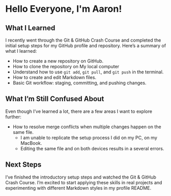 # Hello Everyone, I'm Aaron!  

## **What I Learned** 

I recently went through the Git & GitHub Crash Course and completed the initial setup steps for my GitHub profile and repository. Here’s a summary of what I learned:  
- How to create a new repository on GitHub.  
- How to clone the repository on My local computer
- Understand how to use `git add`, `git pull`, and `git push` in the terminal.  
- How to create and edit Markdown files.  
- Basic Git workflow: staging, committing, and pushing changes.  
 

## **What I’m Still Confused About**

Even though I’ve learned a lot, there are a few areas I want to explore further:
- How to resolve merge conflicts when multiple changes happen on the same file.  
  - I am unable to replicate the setup process I did on my PC, on my MacBook.
  - Editing the same file and on both devices results in a several errors.

## **Next Steps**  

I’ve finished the introductory setup steps and watched the Git & GitHub Crash Course. 
I’m excited to start applying these skills in real projects and experimenting with different Markdown styles in my profile README.  



